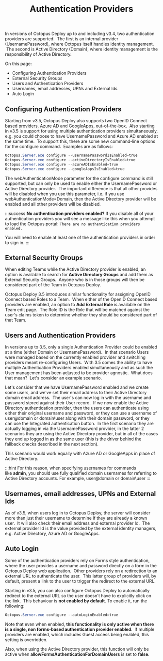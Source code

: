﻿---
title: Authentication Providers
position: 19
---


In versions of Octopus Deploy up to and including v3.4, two authentication providers are supported.  The first is an internal provider (UsernamePassword), where Octopus itself handles identity management.  The second is Active Directory (Domain), where identity management is the responsibility of Active Directory.


On this page:


- Configuring Authentication Providers
- External Security Groups
- Users and Authentication Providers
- Usernames, email addresses, UPNs and External Ids
- Auto Login

## Configuring Authentication Providers


Starting from v3.5, Octopus Deploy also supports two OpenID Connect based providers, Azure AD and GoogleApps, out-of-the-box.  Also starting in v3.5 is support for using multiple authentication providers simultaneously, e.g. you could choose to have UsernamePassword and Azure AD enabled at the same time.  To support this, there are some new command-line options for the configure command.  Examples are as follows:

```powershell
Octopus.Server.exe configure --usernamePasswordIsEnabled=true
Octopus.Server.exe configure --activeDirectoryIsEnabled=true
Octopus.Server.exe configure --azureADIsEnabled=true
Octopus.Server.exe configure --googleAppsIsEnabled=true
```


The webAuthenticationMode parameter for the configure command is still supported, but can only be used to enable either the UsernamePassword or Active Directory provider.  The important difference is that all other provides will be disabled when you use this parameter, i.e. if you use webAuthenticationMode=Domain, then the Active Directory provider will be enabled and all other providers will be disabled.

:::success
**No authentication providers enabled?**
If you disable all of your authentication providers you will see a message like this when you attempt to load the Octopus portal: `There are no authentication providers enabled.`


You will need to enable at least one of the authentication providers in order to sign in.
:::

## External Security Groups


When editing Teams while the Active Directory provider is enabled, an option is available to search for **Active Directory Groups** and add them as External Security Groups.  Anyone who is in those groups will then be considered part of the Team in Octopus Deploy.


Octopus Deploy 3.5 introduces similar functionality for assigning OpenID Connect based Roles to a Team.  When either of the OpenID Connect based providers are enabled, an option to **Add External Role** is available on the Team edit page.  The Role ID is the Role that will be matched against the user's claims token to determine whether they should be considered part of that Team.

## Users and Authentication Providers


In versions up to 3.5, only a single Authentication Provider could be enabled at a time (either Domain or UsernamePassword).  In that scenario Users were managed based on the currently enabled provider and switching providers meant re-configuring Users.  With 3.5 comes the ability to have multiple Authentication Providers enabled simultaneously and as such the User management has been adjusted to be provider agnostic.  What does that mean?  Let's consider an example scenario.


Let's consider that we have UsernamePassword enabled and we create some users, and we've set their email address to their Active Directory domain email address.  The user's can now log in with the username and password stored against their User record.  If we now enable the Active Directory authentication provider, then the users can authenticate using either their original username and password, or they can use a username of user@domain or domain\user along with their domain password, or they can use the Integrated authentication button.  In the first scenario they are actually logging in via the UsernamePassword provider, in the latter 2 scenarios they are using the Active Directory provider, but in all of the cases they end up logged in as the same user (this is the driver behind the fallback checks described in the next section).


This scenario would work equally with Azure AD or GoogleApps in place of Active Directory.

:::hint
For this reason, when specifying usernames for commands like **admin**, you should use fully qualified domain usernames for referring to Active Directory accounts. For example, user@domain or domain\user
:::




## Usernames, email addresses, UPNs and External Ids


As of v3.5, when users log in to Octopus Deploy, the server will consider more than just their username to determine if they are already a known user.  It will also check their email address and external provider Id.  The external provider Id is the value provided by the external identity managers, e.g. Active Directory, Azure AD or GoogleApps.

## Auto Login


Some of the authentication providers rely on Forms style authentication, where the user provides a username and password directly on a form in the Octopus Deploy web application.  Other providers rely on a redirection to an external URL to authenticate the user.  This latter group of providers will, by default, present a link to the user to trigger the redirect to the external URL.


Starting in v3.5, you can also configure Octopus Deploy to automatically redirect to the external URL so the user doesn't have to explicitly click on the link.  This behaviour is **not enabled by default**. To enable it, run the following:

```powershell
Octopus.Server.exe configure --autoLoginEnabled=true

```


Note that even when enabled, **this functionality is only active when there is a single, non forms-based authentication provider enabled**.  If multiple providers are enabled, which includes Guest access being enabled, this setting is overridden.


Also, when using the Active Directory provider, this function will only be active when **allowFormsAuthenticationForDomainUsers** is set to **false**.
